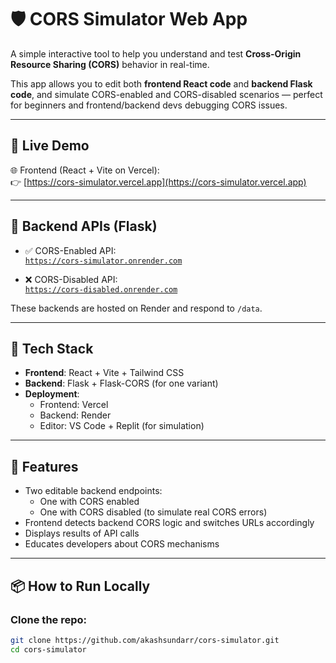 # 🛡️ CORS Simulator Web App

A simple interactive tool to help you understand and test **Cross-Origin Resource Sharing (CORS)** behavior in real-time.

This app allows you to edit both **frontend React code** and **backend Flask code**, and simulate CORS-enabled and CORS-disabled scenarios — perfect for beginners and frontend/backend devs debugging CORS issues.

---

## 🔗 Live Demo

🌐 Frontend (React + Vite on Vercel):  
👉 [https://cors-simulator.vercel.app](https://cors-simulator.vercel.app)

---

## 🔌 Backend APIs (Flask)

- ✅ CORS-Enabled API:  
  [`https://cors-simulator.onrender.com`](https://cors-simulator.onrender.com)

- ❌ CORS-Disabled API:  
  [`https://cors-disabled.onrender.com`](https://cors-disabled.onrender.com)

These backends are hosted on Render and respond to `/data`.

---

## 🧰 Tech Stack

- **Frontend**: React + Vite + Tailwind CSS
- **Backend**: Flask + Flask-CORS (for one variant)
- **Deployment**:  
  - Frontend: Vercel  
  - Backend: Render  
  - Editor: VS Code + Replit (for simulation)

---

## 🚀 Features

- Two editable backend endpoints:
  - One with CORS enabled
  - One with CORS disabled (to simulate real CORS errors)
- Frontend detects backend CORS logic and switches URLs accordingly
- Displays results of API calls
- Educates developers about CORS mechanisms

---

## 📦 How to Run Locally

### Clone the repo:
```bash
git clone https://github.com/akashsundarr/cors-simulator.git
cd cors-simulator
